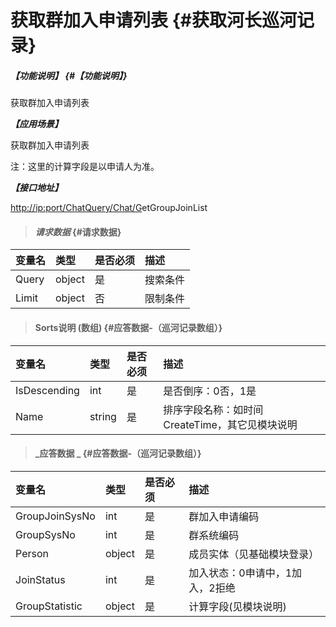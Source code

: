 # 获取群加入申请列表 {#获取河长巡河记录}

##### _【功能说明】_ {#【功能说明】}

获取群加入申请列表

_**【应用场景】**_

获取群加入申请列表

注：这里的计算字段是以申请人为准。

_**【接口地址】**_

[http://ip:port/ChatQuery/Chat/G](http://ip:port/HMQuery/PatrolRiver/GetPatrolRivers)etGroupJoinList

> #### _请求数据_ {#请求数据}

| 变量名 | 类型 | 是否必须 | 描述 |
| :--- | :--- | :--- | :--- |
| Query | object | 是 | 搜索条件 |
| Limit | object | 否 | 限制条件 |

> #### Sorts说明 \(数组\) {#应答数据-（巡河记录数组）}

| 变量名 | 类型 | 是否必须 | 描述 |
| :--- | :--- | :--- | :--- |
| IsDescending | int | 是 | 是否倒序：0否，1是 |
| Name | string | 是 | 排序字段名称：如时间CreateTime，其它见模块说明 |

> #### _应答数据 _ {#应答数据-（巡河记录数组）}

| 变量名 | 类型 | 是否必须 | 描述 |
| :--- | :--- | :--- | :--- |
| GroupJoinSysNo | int | 是 | 群加入申请编码 |
| GroupSysNo | int | 是 | 群系统编码 |
| Person | object | 是 | 成员实体（见基础模块登录） |
| JoinStatus | int | 是 | 加入状态：0申请中，1加入，2拒绝 |
| GroupStatistic | object | 是 | 计算字段\(见模块说明\) |



